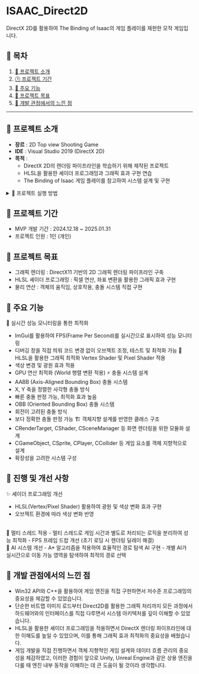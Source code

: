 # ISAAC_Direct2D
DirectX 2D를 활용하여 The Binding of Isaac의 게임 플레이를 재현한 모작 게임입니다.

## 📌 목차
1. [🔎 프로젝트 소개](#-프로젝트-소개)
2. [🕒 프로젝트 기간](#-프로젝트-기간)
3. [🚀 주요 기능](#-주요-기능)
4. [🎯 프로젝트 목표](#-프로젝트-목표)
5. [📝 개발 관점에서의 느낀 점](#-개발-관점에서의-느낀-점)

---

## 🔎 프로젝트 소개
- **장르** : 2D Top view Shooting Game
- **IDE** : Visual Studio 2019 (DirectX 2D)
- **목적** : 
  - DirectX 2D의 렌더링 파이프라인을 학습하기 위해 제작된 프로젝트
  - HLSL을 활용한 셰이더 프로그래밍과 그래픽 효과 구현 연습
  - The Binding of Isaac 게임 플레이를 참고하여 시스템 설계 및 구현

<details>
  <summary>🎇 프로젝트 실행 방법</summary>

### 1️⃣ Git Clone
  ```bash
  git clone https://github.com/minhyeok1232/ISAAC_Direct2D.git
```
### 2️⃣ 실행 파일
ISAAC_Direct2D/DirectX2D_ISAAC 경로로 이동
DirectX2D.sln을 실행하여 Visual Studio에서 프로젝트 빌드 및 실행
</details>


## 🎯 프로젝트 기간
- MVP 개발 기간 : 2024.12.18 ~ 2025.01.31
- 프로젝트 인원 : 1인 (개인)
  
## 🎯 프로젝트 목표
- 그래픽 렌더링 : DirectX11 기반의 2D 그래픽 렌더링 파이프라인 구축<br>
- HLSL 셰이더 프로그래밍 : 픽셀 연산, 좌표 변환을 활용한 그래픽 효과 구현<br>
- 물리 연산 : 객체의 움직임, 상호작용, 충돌 시스템 직접 구현<br>

## 🚀 주요 기능
🎯 실시간 성능 모니터링을 통한 최적화
- ImGui를 활용하여 FPS(Frame Per Second)를 실시간으로 표시하여 성능 모니터링
- 디버깅 창을 직접 띄워 코드 변경 없이 오브젝트 조정, 테스트 및 최적화 가능
🎨 HLSL을 활용한 그래픽 최적화
Vertex Shader 및 Pixel Shader 적용
- 색상 변경 및 광원 효과 적용
- GPU 연산 최적화 (World 행렬 변환 적용)
⚡ 충돌 시스템 설계
- AABB (Axis-Aligned Bounding Box) 충돌 시스템
- X, Y 축을 정렬한 사각형 충돌 방식
- 빠른 충돌 판정 가능, 최적화 효과 높음
- OBB (Oriented Bounding Box) 충돌 시스템
- 회전이 고려된 충돌 방식
- 보다 정확한 충돌 판정 가능
🏗️ 객체지향 설계를 반영한 클래스 구조
- CRenderTarget, CShader, CSceneManager 등 화면 렌더링을 위한 모듈화 설계
- CGameObject, CSprite, CPlayer, CCollider 등 게임 요소를 객체 지향적으로 설계
- 확장성을 고려한 시스템 구성

## 🔄 진행 및 개선 사항
✨ 셰이더 프로그래밍 개선
- HLSL(Vertex/Pixel Shader) 활용하여 광원 및 색상 변화 효과 구현
- 오브젝트 환경에 따라 색상 변화 반영
<br>
🔀 멀티 스레드 적용
- 멀티 스레드로 게임 시간과 별도로 처리되는 로직을 분리하여 성능 최적화
- FPS 프레임 드랍 개선 (초기 로딩 시 렌더링 딜레이 해결)
<br>
🤖 AI 시스템 개선
- A* 알고리즘을 적용하여 효율적인 경로 탐색 AI 구현
- 개별 AI가 실시간으로 이동 가능 영역을 탐색하여 최적의 경로 선택

## 📝 개발 관점에서의 느낀 점
- Win32 API와 C++을 활용하여 게임 엔진을 직접 구현하면서 저수준 프로그래밍의 중요성을 체감할 수 있었습니다.
- 단순한 비트맵 이미지 로드부터 Direct2D를 활용한 그래픽 처리까지 모든 과정에서 하드웨어와의 인터페이스를 직접 다루면서 시스템 아키텍처를 깊이 이해할 수 있었습니다.
- HLSL을 활용한 셰이더 프로그래밍을 적용하면서 DirectX 렌더링 파이프라인에 대한 이해도를 높일 수 있었으며, 이를 통해 그래픽 효과 최적화의 중요성을 배웠습니다.
- 게임 개발을 직접 진행하면서 객체 지향적인 게임 설계와 데이터 흐름 관리의 중요성을 체감하였고, 이러한 경험이 앞으로 Unity, Unreal Engine과 같은 상용 엔진을 다룰 때 엔진 내부 동작을 이해하는 데 큰 도움이 될 것이라 생각합니다.

